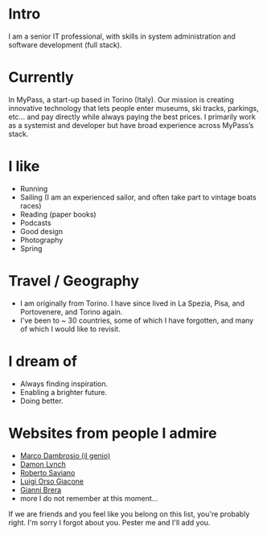 
# Intro

I am a senior IT professional, with skills in system administration and software development (full stack).
# Currently
In MyPass, a start-up based in Torino (Italy). Our mission is creating innovative technology that lets people enter museums, ski tracks, parkings, etc... and pay directly while always paying the best prices. I primarily work as a systemist and developer but have broad experience across MyPass’s stack.

# I like

- Running
- Sailing (I am an experienced sailor, and often take part to vintage boats races)
- Reading (paper books)
- Podcasts
- Good design
- Photography
- Spring

# Travel / Geography

- I am originally from Torino. I have since lived in La Spezia, Pisa, and Portovenere, and Torino again.
- I've been to ~ 30 countries, some of which I have forgotten, and many of which I would like to revisit.

# I dream of

- Always finding inspiration.
- Enabling a brighter future.
- Doing better.

# Websites from people I admire

- [Marco Dambrosio (il genio)](https://twitter.com/makkox)
- [Damon Lynch](https://twitter.com/hondo7890)
- [Roberto Saviano](https://twitter.com/robertosaviano)
- [Luigi Orso Giacone](https://resistenze.org)
- [Gianni Brera](http://www.brera.net/gianni/biografia.html)
- more I do not remember at this moment...

If we are friends and you feel like you belong on this list, you're probably right. I'm sorry I forgot about you. Pester me and I'll add you.
